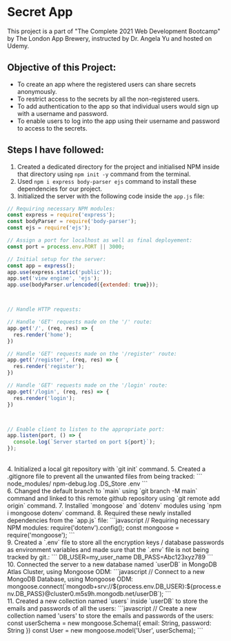 # Secret App
This project is a part of "The Complete 2021 Web Development Bootcamp" by The London App Brewery, instructed by Dr. Angela Yu and hosted on Udemy.

## Objective of this Project:
- To create an app where the registered users can share secrets anonymously.
- To restrict access to the secrets by all the non-registered users.
- To add authentication to the app so that individual users would sign up with a username and password.
- To enable users to log into the app using their username and password to access to the secrets.

## Steps I have followed:
1. Created a dedicated directory for the project and initialised NPM inside that directory using `npm init -y` command from the terminal.
2. Used `npm i express body-parser ejs` command to install these dependencies for our project.
3. Initialized the server with the following code inside the `app.js` file:
```javascript
// Requiring necessary NPM modules:
const express = require('express');
const bodyParser = require('body-parser');
const ejs = require('ejs');

// Assign a port for localhost as well as final deployement:
const port = process.env.PORT || 3000;

// Initial setup for the server:
const app = express();
app.use(express.static('public'));
app.set('view engine', 'ejs');
app.use(bodyParser.urlencoded({extended: true}));



// Handle HTTP requests:

// Handle 'GET' requests made on the '/' route:
app.get('/', (req, res) => {
  res.render('home');
})

// Handle 'GET' requests made on the '/register' route:
app.get('/register', (req, res) => {
  res.render('register');
})

// Handle 'GET' requests made on the '/login' route:
app.get('/login', (req, res) => {
  res.render('login');
})



// Enable client to listen to the appropriate port:
app.listen(port, () => {
  console.log(`Server started on port ${port}`);
});
```
<br />
4. Initialized a local git repository with `git init` command.
5. Created a .gitignore file to prevent all the unwanted files from being tracked:
```
node_modules/
npm-debug.log
.DS_Store
.env
```
<br />
6. Changed the default branch to `main` using `git branch -M main` command and linked to this remote github repository using `git remote add origin` command.
7. Installed `mongoose` and `dotenv` modules using `npm i mongoose dotenv` command.
8. Required these newly installed dependencies from the `app.js` file:
```javascript
// Requiring necessary NPM modules:
require('dotenv').config();
const mongoose = require('mongoose');
```
<br />
9. Created a `.env` file to store all the encryption keys / database passwords as environment variables and made sure that the `.env` file is not being tracked by git.:
```
DB_USER=my_user_name
DB_PASS=Abc123xyz789
```
<br />
10. Connected the server to a new database named `userDB` in MongoDB Atlas Cluster, using Mongoose ODM:
```javascript
// Connect to a new MongoDB Database, using Mongoose ODM:
mongoose.connect(`mongodb+srv://${process.env.DB_USER}:${process.env.DB_PASS}@cluster0.m5s9h.mongodb.net/userDB`);
```
<br />
11. Created a new collection named `users` inside `userDB` to store the emails and passwords of all the users:
```javascript
// Create a new collection named 'users' to store the emails and passwords of the users:
const userSchema = new mongoose.Schema({
  email: String,
  password: String
})
const User = new mongoose.model('User', userSchema);
```
<br />
